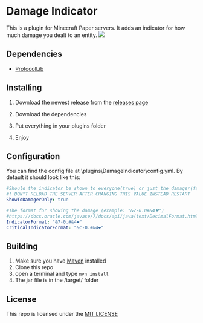 # Damage Indicator

This is a plugin for Minecraft Paper servers. It adds an indicator for how much damage you dealt to an entity.
![](/images/dmgindicatorscreen.png)

## Dependencies

- [ProtocolLib](https://www.spigotmc.org/resources/protocollib.1997/)

## Installing

1. Download the newest release from the [releases page](https://github.com/MagicCheese1/Damage-Indicator/releases)

2. Download the dependencies

3. Put everything in your plugins folder

4. Enjoy

## Configuration

You can find the config file at \plugins\DamageIndicator\config.yml. By default it should look like this:

```yaml
#Should the indicator be shown to everyone(true) or just the damager(false)
#! DON"T RELOAD THE SERVER AFTER CHANGING THIS VALUE INSTEAD RESTART
ShowToDamagerOnly: true

#The format for showing the damage (example: "&7-0.0#&4❤")
#https://docs.oracle.com/javase/7/docs/api/java/text/DecimalFormat.html
IndicatorFormat: "&7-0.#&4❤"
CriticalIndicatorFormat: "&c-0.#&4❤"
```

## Building

1. Make sure you have [Maven](https://maven.apache.org/) installed
2. Clone this repo
3. open a terminal and type `mvn install`
4. The jar file is in the /target/ folder

## License

This repo is licensed under the [MIT LICENSE](/LICENSE)
